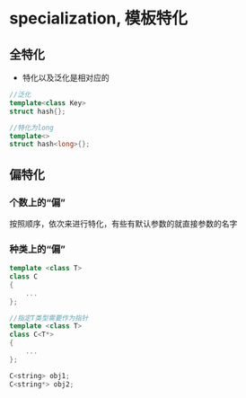 # specialization, 模板特化

## 全特化

* 特化以及泛化是相对应的

```C++
//泛化
template<class Key>
struct hash{};

//特化为long
template<>
struct hash<long>{};
```

## 偏特化

### 个数上的“偏”

按照顺序，依次来进行特化，有些有默认参数的就直接参数的名字

### 种类上的“偏”

```C++
template <class T>
class C
{
    ...
};

//指定T类型需要作为指针
template <class T>
class C<T*>
{
    ...
};

C<string> obj1;
C<string*> obj2;

```
